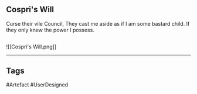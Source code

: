 ## Cospri's Will
Curse their vile Council,
They cast me aside as if I am some bastard child.
If they only knew the power I possess.
## 
![[Cospri's Will.png]]

---
## Tags
#Artefact
#UserDesigned 